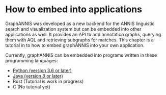 # How to embed into applications

GraphANNIS was developed as a new backend for the ANNIS linguistic search and visualization system but can be embedded
into other applications as well.
It provides an API to add annotation graphs, querying them with AQL and retrieving subgraphs for matches.
This chapter is a tutorial in to how to embed graphANNIS into your own application.

Currently, graphANNIS can be embedded into programs written in these programming languages:
- [Python (version 3.6 or later)](./embed-python.md)
- [Java (version 8 or later)](./embed-java.md)
- Rust (Tutorial is work in progress)
- C (No tutorial yet)
